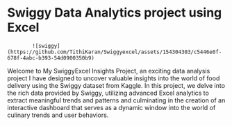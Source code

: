 # Swiggy Data Analytics project using Excel

            ![swiggy](https://github.com/TithiKaran/Swiggyexcel/assets/154304303/c5446e0f-678f-4abc-b393-54d0900350b9)

Welcome to My SwiggyExcel Insights Project, an exciting data analysis project I have designed to uncover valuable insights into the world 
of food delivery using the Swiggy dataset from Kaggle. In this project, we delve into the rich data provided by Swiggy, utilizing 
advanced Excel analytics to extract meaningful trends and patterns and culminating in the creation of an interactive dashboard that 
serves as a dynamic window into the world of culinary trends and user behaviors. 
